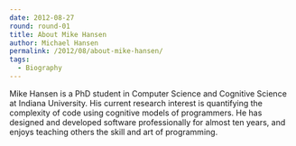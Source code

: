```yaml
---
date: 2012-08-27
round: round-01
title: About Mike Hansen
author: Michael Hansen
permalink: /2012/08/about-mike-hansen/
tags:
  - Biography
---
```

Mike Hansen is a PhD student in Computer Science and Cognitive Science at Indiana University. His current research interest is quantifying the complexity of code using cognitive models of programmers. He has designed and developed software professionally for almost ten years, and enjoys teaching others the skill and art of programming.
